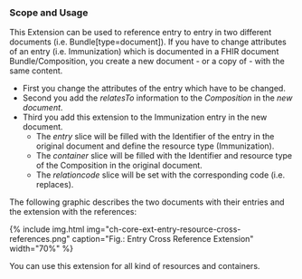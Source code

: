 ### Scope and Usage

This Extension can be used to reference entry to entry in two different documents (i.e. Bundle[type=document]).
If you have to change attributes of an entry (i.e. Immunization) which is documented in a FHIR document Bundle/Composition,
you create a new document - or a copy of - with the same content.
* First you change the attributes of the entry which have to be changed.
* Second you add the *relatesTo* information to the *Composition* in the *new document*.
* Third you add this extension to the Immunization entry in the new document. 
  * The *entry* slice will be filled with the Identifier of the entry in the original document and define the resource type (Immunization). 
  * The *container* slice will be filled with the Identifier and resource type of the Composition in the original document.
  * The *relationcode* slice will be set with the corresponding code (i.e. replaces).

The following graphic describes the two documents with their entries and the extension with the references:
<div>{% include img.html img="ch-core-ext-entry-resource-cross-references.png" caption="Fig.: Entry Cross Reference Extension" width="70%" %}</div>

You can use this extension for all kind of resources and containers.


